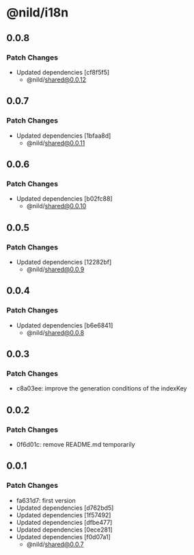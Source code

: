 # @nild/i18n

## 0.0.8

### Patch Changes

- Updated dependencies [cf8f5f5]
  - @nild/shared@0.0.12

## 0.0.7

### Patch Changes

- Updated dependencies [1bfaa8d]
  - @nild/shared@0.0.11

## 0.0.6

### Patch Changes

- Updated dependencies [b02fc88]
  - @nild/shared@0.0.10

## 0.0.5

### Patch Changes

- Updated dependencies [12282bf]
  - @nild/shared@0.0.9

## 0.0.4

### Patch Changes

- Updated dependencies [b6e6841]
  - @nild/shared@0.0.8

## 0.0.3

### Patch Changes

- c8a03ee: improve the generation conditions of the indexKey

## 0.0.2

### Patch Changes

- 0f6d01c: remove README.md temporarily

## 0.0.1

### Patch Changes

- fa631d7: first version
- Updated dependencies [d762bd5]
- Updated dependencies [1f57492]
- Updated dependencies [dfbe477]
- Updated dependencies [0ece281]
- Updated dependencies [f0d07a1]
  - @nild/shared@0.0.7
